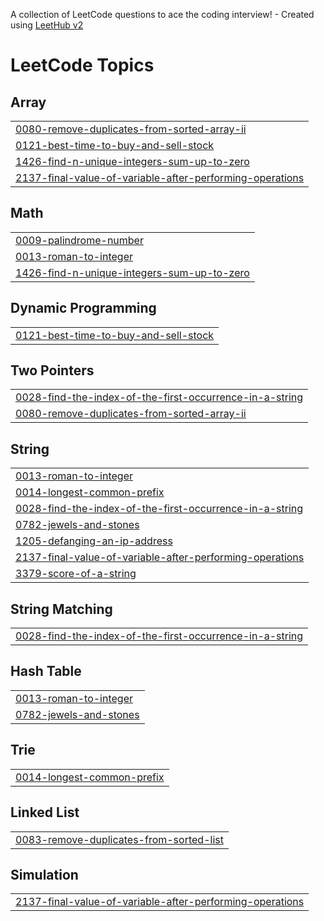 A collection of LeetCode questions to ace the coding interview! - Created using [LeetHub v2](https://github.com/arunbhardwaj/LeetHub-2.0)
<!---LeetCode Topics Start-->
# LeetCode Topics
## Array
|  |
| ------- |
| [0080-remove-duplicates-from-sorted-array-ii](https://github.com/Anatoly4444/Leetcode/tree/master/0080-remove-duplicates-from-sorted-array-ii) |
| [0121-best-time-to-buy-and-sell-stock](https://github.com/Anatoly4444/Leetcode/tree/master/0121-best-time-to-buy-and-sell-stock) |
| [1426-find-n-unique-integers-sum-up-to-zero](https://github.com/Anatoly4444/Leetcode/tree/master/1426-find-n-unique-integers-sum-up-to-zero) |
| [2137-final-value-of-variable-after-performing-operations](https://github.com/Anatoly4444/Leetcode/tree/master/2137-final-value-of-variable-after-performing-operations) |
## Math
|  |
| ------- |
| [0009-palindrome-number](https://github.com/Anatoly4444/Leetcode/tree/master/0009-palindrome-number) |
| [0013-roman-to-integer](https://github.com/Anatoly4444/Leetcode/tree/master/0013-roman-to-integer) |
| [1426-find-n-unique-integers-sum-up-to-zero](https://github.com/Anatoly4444/Leetcode/tree/master/1426-find-n-unique-integers-sum-up-to-zero) |
## Dynamic Programming
|  |
| ------- |
| [0121-best-time-to-buy-and-sell-stock](https://github.com/Anatoly4444/Leetcode/tree/master/0121-best-time-to-buy-and-sell-stock) |
## Two Pointers
|  |
| ------- |
| [0028-find-the-index-of-the-first-occurrence-in-a-string](https://github.com/Anatoly4444/Leetcode/tree/master/0028-find-the-index-of-the-first-occurrence-in-a-string) |
| [0080-remove-duplicates-from-sorted-array-ii](https://github.com/Anatoly4444/Leetcode/tree/master/0080-remove-duplicates-from-sorted-array-ii) |
## String
|  |
| ------- |
| [0013-roman-to-integer](https://github.com/Anatoly4444/Leetcode/tree/master/0013-roman-to-integer) |
| [0014-longest-common-prefix](https://github.com/Anatoly4444/Leetcode/tree/master/0014-longest-common-prefix) |
| [0028-find-the-index-of-the-first-occurrence-in-a-string](https://github.com/Anatoly4444/Leetcode/tree/master/0028-find-the-index-of-the-first-occurrence-in-a-string) |
| [0782-jewels-and-stones](https://github.com/Anatoly4444/Leetcode/tree/master/0782-jewels-and-stones) |
| [1205-defanging-an-ip-address](https://github.com/Anatoly4444/Leetcode/tree/master/1205-defanging-an-ip-address) |
| [2137-final-value-of-variable-after-performing-operations](https://github.com/Anatoly4444/Leetcode/tree/master/2137-final-value-of-variable-after-performing-operations) |
| [3379-score-of-a-string](https://github.com/Anatoly4444/Leetcode/tree/master/3379-score-of-a-string) |
## String Matching
|  |
| ------- |
| [0028-find-the-index-of-the-first-occurrence-in-a-string](https://github.com/Anatoly4444/Leetcode/tree/master/0028-find-the-index-of-the-first-occurrence-in-a-string) |
## Hash Table
|  |
| ------- |
| [0013-roman-to-integer](https://github.com/Anatoly4444/Leetcode/tree/master/0013-roman-to-integer) |
| [0782-jewels-and-stones](https://github.com/Anatoly4444/Leetcode/tree/master/0782-jewels-and-stones) |
## Trie
|  |
| ------- |
| [0014-longest-common-prefix](https://github.com/Anatoly4444/Leetcode/tree/master/0014-longest-common-prefix) |
## Linked List
|  |
| ------- |
| [0083-remove-duplicates-from-sorted-list](https://github.com/Anatoly4444/Leetcode/tree/master/0083-remove-duplicates-from-sorted-list) |
## Simulation
|  |
| ------- |
| [2137-final-value-of-variable-after-performing-operations](https://github.com/Anatoly4444/Leetcode/tree/master/2137-final-value-of-variable-after-performing-operations) |
<!---LeetCode Topics End-->